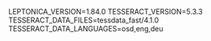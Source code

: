 LEPTONICA_VERSION=1.84.0
TESSERACT_VERSION=5.3.3
TESSERACT_DATA_FILES=tessdata_fast/4.1.0
TESSERACT_DATA_LANGUAGES=osd,eng,deu
